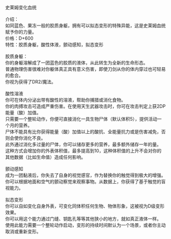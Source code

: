 <title>史莱姆变化血统</title>
<meta name="GENERATOR" content="WinCHM">
<meta http-equiv="Content-Type" content="text/html; charset=gb2312">
<br>史莱姆变化血统
<br>
<br>介绍：
<br>    如同蓝色、果冻一般的胶质身躯，拥有可以拟态变形的特殊异能，这是史莱姆血统赋予你的力量。
<br>价格：D+600
<br>特性：胶质身躯，酸性体液，颤动感知，拟态变形
<br>
<br>胶质身躯：
<br>    你的身躯溶解成了一团蓝色的胶质的液体，从此转生为全新的生命形态。 
<br>    普通物理伤害很难对你躯体真正具有意义伤害，即使刀剑从你的体内穿过也可轻易的愈合。
<br>    你视为获得了DR2/魔法。
<br>              
<br>酸性溶液
<br>    你可在体内分泌出带有酸性的溶液，帮助你捕猎或消化食物。
<br>    你的肉搏攻击可造成严重伤害。在使用天生武器攻击时，你可在攻击判定上获2DP能量（酸）加值。 
<br>    只需要一个整轮动作，你便可直接消化一具生物尸体（默认体积5），提供活动一个月的营养。
<br>    尸体不能具有比你获得能量（酸）加值以上的酸抗、全能量抗力或是伤害减免，否则会使你消化不良。
<br>    此外通过消化多过量的尸体，你可以储存更多的营养，最多额外储存一年的量。
<br>    这种方式会增加你的外表体积值，最多提高到10，这种体积值的上升不会对你的其他数据（比如生命值）造成任何影响。
<br>
<br>颤动感知
<br>    成为一团黏液后，你失去了自身的视觉感官，作为替换你的触觉得到极大的增强。
<br>    你可以根据地面和空气的颤动察觉来观察事物。从数据上，你获得了基于触觉的盲视能力。
<br>
<br>拟态变形
<br>    你可以自如变化自身外表，可变化同体积任何生物、物体形象，这被视为D级变形效果。
<br>    你可以用这个能力通过门缝、钥匙孔等等其他狭小的地方，就如真正液体一样。
<br>    使用此能力需要一个整轮动作启动，变形的持续时间默认为一个场景，或者你主动取消或重新变形。
<br>
<br>